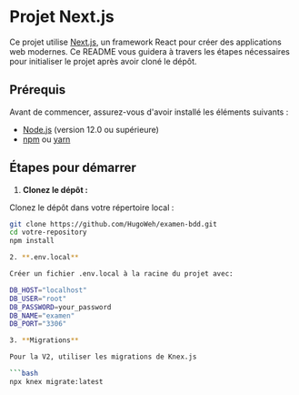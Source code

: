 # Projet Next.js

Ce projet utilise [Next.js](https://nextjs.org/), un framework React pour créer des applications web modernes. Ce README vous guidera à travers les étapes nécessaires pour initialiser le projet après avoir cloné le dépôt.

## Prérequis

Avant de commencer, assurez-vous d'avoir installé les éléments suivants :

- [Node.js](https://nodejs.org/) (version 12.0 ou supérieure)
- [npm](https://www.npmjs.com/) ou [yarn](https://yarnpkg.com/)

## Étapes pour démarrer

1. **Clonez le dépôt :**

  Clonez le dépôt dans votre répertoire local :

  ```bash
  git clone https://github.com/HugoWeh/examen-bdd.git
  cd votre-repository
  npm install

2. **.env.local**

  Créer un fichier .env.local à la racine du projet avec: 

  DB_HOST="localhost"
  DB_USER="root"
  DB_PASSWORD=your_password
  DB_NAME="examen"
  DB_PORT="3306"

3. **Migrations**

  Pour la V2, utiliser les migrations de Knex.js
  
  ```bash
  npx knex migrate:latest

  